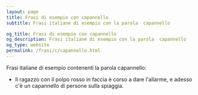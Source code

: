 ```yaml
---
layout: page
title: Frasi di esempio con capannello 
subtitle: Frasi italiane di esempio con la parola  capannello

og_title: Frasi di esempio con capannello 
og_description: Frasi italiane di esempio con la parola  capannello
og_type: website
permalink: /frasi/c/capannello.html
---
```


Frasi italiane di esempio contenenti la parola capannello:


- Il ragazzo con il polpo rosso in faccia è corso a dare l'allarme, e adesso c'è un capannello di persone sulla spiaggia.
